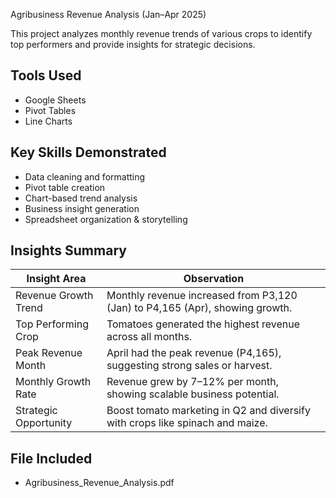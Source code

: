 Agribusiness Revenue Analysis (Jan–Apr 2025)

This project analyzes monthly revenue trends of various crops to identify top performers and provide insights for strategic decisions.

## Tools Used
- Google Sheets
- Pivot Tables
- Line Charts

## Key Skills Demonstrated
- Data cleaning and formatting
- Pivot table creation
- Chart-based trend analysis
- Business insight generation
- Spreadsheet organization & storytelling

## Insights Summary

| Insight Area          | Observation                                                                 |
|-----------------------|------------------------------------------------------------------------------|
| Revenue Growth Trend  | Monthly revenue increased from P3,120 (Jan) to P4,165 (Apr), showing growth. |
| Top Performing Crop   | Tomatoes generated the highest revenue across all months.                   |
| Peak Revenue Month    | April had the peak revenue (P4,165), suggesting strong sales or harvest.     |
| Monthly Growth Rate   | Revenue grew by 7–12% per month, showing scalable business potential.        |
| Strategic Opportunity | Boost tomato marketing in Q2 and diversify with crops like spinach and maize.|

## File Included
- Agribusiness_Revenue_Analysis.pdf
